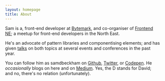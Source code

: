 ```yaml
---
layout: homepage
title: About
---
```


Sam is a, front-end developer at [Bytemark](https://bytemark.co.uk), and co-organiser of [Frontend NE](https://frontendne.co.uk); a meetup for front-end developers in the North East.

He's an advocate of pattern libraries and componentising elements; and has given [talks](http://lanyrd.com/profile/samdbeckham/) on both topics at several events and conferences in the past year.

You can follow him as samdbeckham  on [Github](https://github.com/samdbeckham), [Twitter](http://twitter.com/samdbeckham), or [Codepen](http://codepen.io/samdbeckham/).
He _occasionally_ blogs on here and on [Medium](https://medium.com/@samdbeckham).
Yes, the D stands for David; and no, there's no relation (unfortunately).
